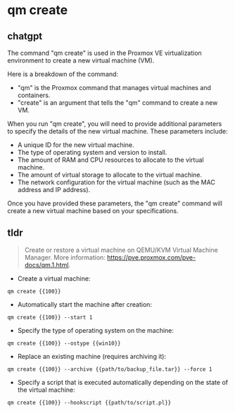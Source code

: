 # qm create 
## chatgpt 
The command "qm create" is used in the Proxmox VE virtualization environment to create a new virtual machine (VM). 

Here is a breakdown of the command:

- "qm" is the Proxmox command that manages virtual machines and containers.
- "create" is an argument that tells the "qm" command to create a new VM.

When you run "qm create", you will need to provide additional parameters to specify the details of the new virtual machine. These parameters include:

- A unique ID for the new virtual machine.
- The type of operating system and version to install.
- The amount of RAM and CPU resources to allocate to the virtual machine.
- The amount of virtual storage to allocate to the virtual machine.
- The network configuration for the virtual machine (such as the MAC address and IP address).

Once you have provided these parameters, the "qm create" command will create a new virtual machine based on your specifications. 

## tldr 
 
> Create or restore a virtual machine on QEMU/KVM Virtual Machine Manager.
> More information: <https://pve.proxmox.com/pve-docs/qm.1.html>.

- Create a virtual machine:

`qm create {{100}}`

- Automatically start the machine after creation:

`qm create {{100}} --start 1`

- Specify the type of operating system on the machine:

`qm create {{100}} --ostype {{win10}}`

- Replace an existing machine (requires archiving it):

`qm create {{100}} --archive {{path/to/backup_file.tar}} --force 1`

- Specify a script that is executed automatically depending on the state of the virtual machine:

`qm create {{100}} --hookscript {{path/to/script.pl}}`

